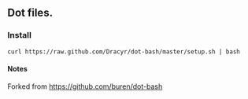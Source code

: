 ## Dot files.

### Install
	curl https://raw.github.com/Dracyr/dot-bash/master/setup.sh | bash

#### Notes

  Forked from https://github.com/buren/dot-bash
